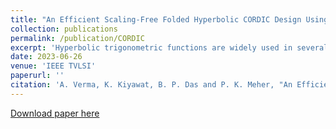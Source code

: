 ```yaml
---
title: "An Efficient Scaling-Free Folded Hyperbolic CORDIC Design Using a Novel Low-Complexity Power-of-2 Taylor Series Approximation"
collection: publications
permalink: /publication/CORDIC
excerpt: 'Hyperbolic trigonometric functions are widely used in several engineering and scientific applications, including digital signal processing (DSP), communication systems, and many others. In this article, we propose a scaling-free hyperbolic coordinate rotation digital computer (CORDIC) algorithm and its architecture based on a novel power-of-2 coefficient low-complexity Taylor series approximation to implement sinh and cosh functions. CORDIC architectures are generally slow due to their high latency of computation. The proposed architecture reduces the latency and achieves the desired precision with only four iterations where an optimized angle set comprised of six CORDIC microrotations are mapped into a four-stage folded-pipeline structure leveraging mutually exclusive behavior of two pairs of microrotations. The proposed design is implemented on field-programmable gate arrays (FPGAs) Xilinx Zedboard using 65.38% less registers with ~63.63% less latency and 48.97% less power consumption compared with the best of the existing designs. The proposed design is synthesized by Synopsys Design Compiler and place and route (PnR) tool using Taiwan Semiconductor Manufacturing Company (TSMC) 65-nm CMOS process. It consumes ~76.31% less area, 68.75% less computational delay, and 68.92% less power consumption compared with the best of the existing designs. Moreover, the proposed architecture involves 46.89% less energy per output (EPO) than the best of the existing designs. The error–energy performance (EEP) and the error–area performance (EAP) of the proposed design are, respectively, ~1.25 times and ~2.8 times better than that of the best of the existing designs. Besides, the proposed architecture is also implemented and verified on a silicon chip in the TSMC 180-nm CMOS process for the validation of the algorithm and architecture.'
date: 2023-06-26
venue: 'IEEE TVLSI'
paperurl: ''
citation: 'A. Verma, K. Kiyawat, B. P. Das and P. K. Meher, "An Efficient Scaling-Free Folded Hyperbolic CORDIC Design Using a Novel Low-Complexity Power-of-2 Taylor Series Approximation," in IEEE Transactions on Very Large Scale Integration (VLSI) Systems, vol. 31, no. 8, pp. 1167-1177, Aug. 2023.'
---
```


[Download paper here]([http://academicpages.github.io/files/An_Efficient_Scaling-Free_Folded_Hyperbolic_CORDIC_Design_Using_a_Novel_Low-Complexity_Power-of-2_Taylor_Series_Approximation.pdf](https://ieeexplore.ieee.org/stamp/stamp.jsp?tp=&arnumber=10161702))

<!---
This paper is about the number 2. The number 3 is left for future work.

Recommended citation: Your Name, You. (2010). "Paper Title Number 2." <i>Journal 1</i>. 1(2).
--->
